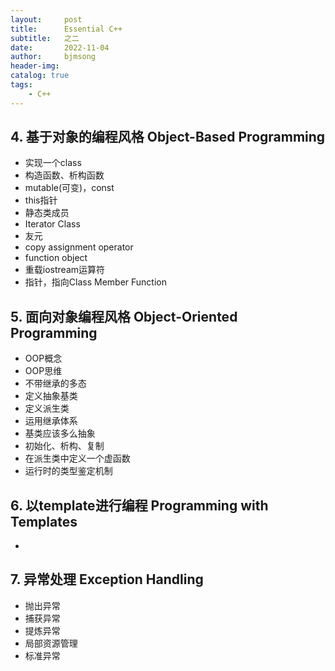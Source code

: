 ```yaml
---
layout:     post
title:      Essential C++
subtitle:   之二
date:       2022-11-04
author:     bjmsong
header-img: 
catalog: true
tags:
    - C++
---
```

## 4. 基于对象的编程风格 Object-Based Programming
- 实现一个class
- 构造函数、析构函数
- mutable(可变)，const
- this指针
- 静态类成员
- Iterator Class
- 友元
- copy assignment operator
- function object
- 重载iostream运算符
- 指针，指向Class Member Function


## 5. 面向对象编程风格 Object-Oriented Programming
- OOP概念
- OOP思维
- 不带继承的多态
- 定义抽象基类
- 定义派生类
- 运用继承体系
- 基类应该多么抽象
- 初始化、析构、复制
- 在派生类中定义一个虚函数
- 运行时的类型鉴定机制


## 6. 以template进行编程 Programming with Templates
-


## 7. 异常处理 Exception Handling
- 抛出异常
- 捕获异常
- 提炼异常
- 局部资源管理
- 标准异常


